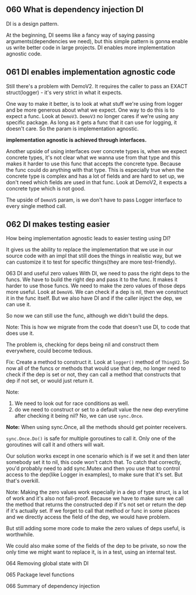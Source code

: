 ## 060 What is dependency injection DI
DI is a design pattern.

At the beginning, DI seems like a fancy way of saying passing arguments(dependencies we need), but this simple pattern
is gonna enable us write better code in large projects. DI enables more implementation agnostic code.

## 061 DI enables implementation agnostic code
Still there's a problem with DemoV2. It requires the caller to pass an EXACT struct(logger) - it's very strict in what it expects.

One way to make it better, is to look at what stuff we're using from logger and be more generous about what we expect.
One way to do this is to expect a func. Look at `DemoV3`. `DemoV3` no longer cares if we're using any specific package.
As long as it gets a func that it can use for logging, it doesn't care. So the param is implementation agnostic.

**implementation agnostic is achieved through interfaces.**

Another upside of using interfaces over concrete types is, when we expect concrete types, it's not clear what we wanna use
from that type and this makes it harder to use this func that accepts the concrete type. Because the func could do anything
with that type. This is especially true when the concrete type is complex and has a lot of fields and are hard to set up, we don't need which fields
are used in that func. Look at DemoV2, it expects a concrete type which is not good.

The upside of `DemoV5` param, is we don't have to pass Logger interface to every single method call.

## 062 DI makes testing easier
How being implementation agnostic leads to easier testing using DI?

It gives us the ability to replace the implementation that we use in our source code with an impl that still does the things
in realistic way, but we can customize it to test for specific things(they are more test-friendly).

063 DI and useful zero values
With DI, we need to pass the right deps to the funcs. We have to build the right dep and pass it to the func. It makes it harder
to use those funcs. We need to make the zero values of those deps more useful. Look at `DemoV6`.
We can check if a dep is nil, then we construct it in the func itself. But we also have DI and if the caller inject the dep,
we can use it.

So now we can still use the func, although we didn't build the deps.

Note: This is how we migrate from the code that doesn't use DI, to code that does use it.

The problem is, checking for deps being nil and construct them everywhere, could become tedious.

Fix: Create a method to construct it. Look at `logger()` method of `ThingV2`. So now all of the funcs or methods that would use that dep,
no longer need to check if the dep is set or not, they can call a method that constructs that dep if not set, or would just return it.

Note:
1. We need to look out for race conditions as well.
2. do we need to construct or set to a default value the new dep everytime after checking it being nil? No, we can use `sync.Once`.

**Note:** When using sync.Once, all the methods should get pointer receivers.

`sync.Once.Do()` is safe for multiple goroutines to call it. Only one of the goroutines will call it and others will wait.

Our solution works except in one scenario which is if we set it and then later somebody set it to nil, this code won't catch that.
To catch that correctly, you'd probably need to add sync.Mutex and then you use that to control access to the dep(like Logger in examples),
to make sure that it's set. But that's overkill.

Note: Making the zero values work especially in a dep of type struct, is a lot of work and it's also not fail-proof. Because
we have to make sure we call the method that returns the constructed dep if it's not set or return the dep if it's actually set. If we forget
to call that method or func in some places and we directly access the field of the dep, we would have problem.

But still adding some more code to make the zero values of deps useful, is worthwhile.

We could also make some of the fields of the dep to be private, so now the only time we might want to replace it, is in a test, using
an internal test.

064 Removing global state with DI

065 Package level functions

066 Summary of dependency injection